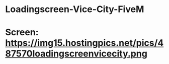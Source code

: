 # Loadingscreen-Vice-City-FiveM

# Screen: https://img15.hostingpics.net/pics/487570loadingscreenvicecity.png
